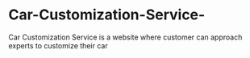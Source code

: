 # Car-Customization-Service-
Car Customization Service is a website where customer can approach experts to customize their car
